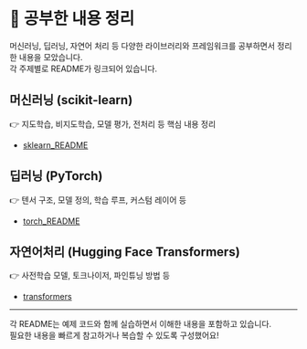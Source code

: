 # 📘 공부한 내용 정리

머신러닝, 딥러닝, 자연어 처리 등 다양한 라이브러리와 프레임워크를 공부하면서 정리한 내용을 모았습니다.  
각 주제별로 README가 링크되어 있습니다.

## 머신러닝 (scikit-learn)
👉 지도학습, 비지도학습, 모델 평가, 전처리 등 핵심 내용 정리
- [sklearn_README](./study/sklearn/sklearn.md)  

## 딥러닝 (PyTorch)
👉 텐서 구조, 모델 정의, 학습 루프, 커스텀 레이어 등
- [torch_README](./study/torch/torch.md)  

## 자연어처리 (Hugging Face Transformers)
👉 사전학습 모델, 토크나이저, 파인튜닝 방법 등
- [transformers](./study/transformers/readme.md)  

---

각 README는 예제 코드와 함께 실습하면서 이해한 내용을 포함하고 있습니다.  
필요한 내용을 빠르게 참고하거나 복습할 수 있도록 구성했어요!
